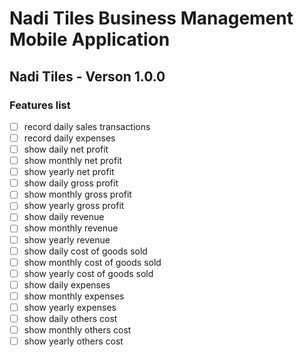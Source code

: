 # Nadi Tiles Business Management Mobile Application

## Nadi Tiles - Verson 1.0.0

### Features list

- [ ] record daily sales transactions
- [ ] record daily expenses
- [ ] show daily net profit
- [ ] show monthly net profit
- [ ] show yearly net profit
- [ ] show daily gross profit
- [ ] show monthly gross profit
- [ ] show yearly gross profit
- [ ] show daily revenue
- [ ] show monthly revenue
- [ ] show yearly revenue
- [ ] show daily cost of goods sold
- [ ] show monthly cost of goods sold
- [ ] show yearly cost of goods sold
- [ ] show daily expenses
- [ ] show monthly expenses
- [ ] show yearly expenses
- [ ] show daily others cost
- [ ] show monthly others cost
- [ ] show yearly others cost
